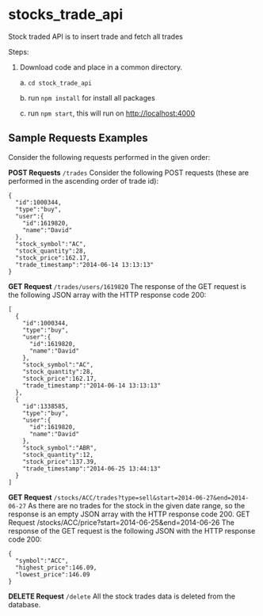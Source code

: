 # stocks_trade_api
Stock traded API is to insert trade and fetch all trades

Steps:
1. Download code and place in a common directory.

   a. `cd stock_trade_api`

   b. run `npm install` for install all packages

   c. run `npm start`, this will run on [http://localhost:4000](http://localhost:4000)


## Sample Requests Examples

Consider the following requests performed in the given order:

**POST Requests** `/trades`
Consider the following POST requests (these are performed in the ascending order of trade id):
```
{
  "id":1000344,
  "type":"buy",
  "user":{
    "id":1619820,
    "name":"David"
  },
  "stock_symbol":"AC",
  "stock_quantity":28,
  "stock_price":162.17,
  "trade_timestamp":"2014-06-14 13:13:13"
}
```

**GET Request** `/trades/users/1619820`
The response of the GET request is the following JSON array with the HTTP response code 200:
```
[
  {
    "id":1000344,
    "type":"buy",
    "user":{
      "id":1619820,
      "name":"David"
    },
    "stock_symbol":"AC",
    "stock_quantity":28,
    "stock_price":162.17,
    "trade_timestamp":"2014-06-14 13:13:13"
  },
  {
    "id":1338585,
    "type":"buy",
    "user":{
      "id":1619820,
      "name":"David"
    },
    "stock_symbol":"ABR",
    "stock_quantity":12,
    "stock_price":137.39,
    "trade_timestamp":"2014-06-25 13:44:13"
  }
]
```

**GET Request** `/stocks/ACC/trades?type=sell&start=2014-06-27&end=2014-06-27`
As there are no trades for the stock in the given date range, so the response is an empty JSON array with the HTTP response code 200.
GET Request /stocks/ACC/price?start=2014-06-25&end=2014-06-26
The response of the GET request is the following JSON with the HTTP response code 200:
```
{
  "symbol":"ACC",
  "highest_price":146.09,
  "lowest_price":146.09
}
```


**DELETE Request** `/delete`
All the stock trades data is deleted from the database.
